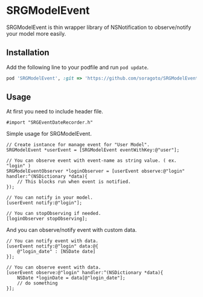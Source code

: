 SRGModelEvent
=============

SRGModelEvent is thin wrapper library of NSNotification to observe/notify your model more easily.

## Installation

Add the following line to your podfile and run `pod update`.

```ruby
pod 'SRGModelEvent', :git => 'https://github.com/soragoto/SRGModelEvent.git', :tag => '0.0.1'
````

## Usage

At first you need to include header file.
```objc
#import "SRGEventDateRecorder.h"
```

Simple usage for SRGModelEvent.

```objc
// Create isntance for manage event for "User Model".
SRGModelEvent *userEvent = [SRGModelEvent eventWithKey:@"user"];

// You can observe event with event-name as string value. ( ex. "login" )
SRGModelEventObserver *loginObserver = [userEvent observe:@"login" handler:^(NSDictionary *data){
    // This blocks run when event is notified.
});

// You can notify in your model.
[userEvent notify:@"login"];

// You can stopObserving if needed.
[loginObserver stopObserving];
```

And you can observe/notify event with custom data.

```objc
// You can notify event with data.
[userEvent notify:@"login" data:@{
    @"login_date" : [NSDate date]
}];

// You can observe event with data.
[userEvent observe:@"login" handler:^(NSDictionary *data){
    NSDate *loginDate = data[@"login_date"];
    // do something
}];
````
